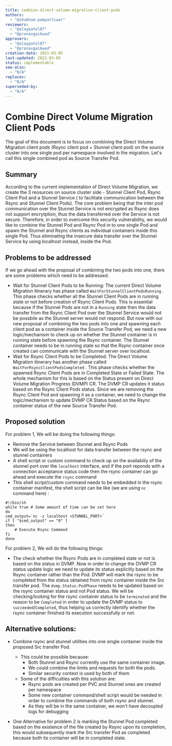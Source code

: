```yaml
---
title: combine-direct-volume-migration-client-pods
authors:
  - "@shubham-pampattiwar"
reviewers:
  - "@alaypatel07"
  - "@pranavgaikwad"
approvers:
  - "@alaypatel07"
  - "@pranavgaikwad"
creation-date: 2021-03-05
last-updated: 2021-03-05
status: implementable
see-also:
  - "N/A"
replaces:
  - "N/A"
superseded-by:
  - "N/A"
---
```


# Combine Direct Volume Migration Client Pods

The goal of this document is to focus on combining the Direct Volume Migration client pods (Rsync client pod + Stunnel client pod) on the source cluster into one single pod per namespace involved in the migration. Let's call this single combined pod as Source Transfer Pod.

## Summary

According to the current implementation of Direct Volume Migration, we create the 3 reosurces on source cluster side - Stunnel Client Pod, Rsync Client Pod and a Stunnel Service ( to facilitate communication between the Rsync and Stunnel Client Pods). The core problem being that the inter pod communication over the Stunnel Service is not encrypted as Rsync does not support encrytption, thus the data transferred over the Service is not secure. Therefore, in order to overcome this security vulnerability, we would like to combine the Stunnel Pod and Rsync Pod in to one single Pod and spawn the Stunnel and Rsync clients as individual containers inside this single Pod. Thus eliminating the insecure data transfer over the Stunnel Service by using localhost instead, inside the Pod.

## Problems to be addressed

If we go ahead with the proposal of combining the two pods into one, there are some problems which need to be addressed. 
- Wait for Stunnel Client Pods to be Running: The current Direct Volume Migration itinerary has phase called `WaitForStunnelClientPodsRunning` . This phase checks whether all the Stunnel Client Pods are in running state or not before creation of Rsync Client Pods. This is essential because if the Stunnel Pods are not in a `Running` state then the data transfer from the Rsync Client Pod over the Stunnel Service would not be possbile as the Stunnel server would not respond. But now with our new proposal of combining the two pods into one and spawning each client pod as a container inside the Source Transfer Pod, we need a new logic/mechanism to check up on whether the Stunnel container is in running state before spawning the Rsync container. The Stunnel container needs to be in running state so that the Rsync container once created can communicate with the Stunnel server over localhost.
- Wait for Rsync Client Pods to be Completed: The Direct Volume Migration itinerary has another phase called `WaitForRsyncClientPodsCompleted` . This phase checks whether the spawned Rsync Client Pods are in Completed State or Failed State. The whole mechanism for this is based on the Status present on Direct Volume Migration Progress (DVMP) CR. The DVMP CR updates it status based on the Rsync Client Pods status. Since we are removing the Rsync Client Pod and spawning it as a container, we need to change the logic/mechanism to update DVMP CR Status based on the Rsync container status of the new Source Transfer Pod. 

## Proposed solution
For problem 1, We will be doing the following things:
- Remove the Service between Stunnel and Rsync Pods
- We will be using the localhost for data transfer between the rsync and stunnel containers
- A shell script or custom command to check up on the availabiliy of the stunnel port over the `localhost` interface, and if the port reponds with a connection acceptance status code then the rsync container can go ahead and execute the `rsync` command
- This shell script/custom command needs to be embedded in the rsync container manifest, the shell script can be like (we are using `nc` command here) :
```
#!/bin/sh
while true # Some amount of time can be set here
do
cmd_output=`nc -z localhost <STUNNEL_PORT>`
if [ "$cmd_output" == "0" ]
then
    # Execute Rsync Command
fi
done
```

For problem 2, We will do the following things:
- The check whether the Rsync Pods are in completed state or not is based on the status in DVMP. Now in order to change the DVMP CR status update logic we need to update its status explicitly based on the Rsync container rather than the Pod. DVMP will mark the rsync to be completed from the status obtained from rsync container inside the Src transfer pod. The `dvmp.Status.PodPhase` needs to be updated based on the rsync container status and not Pod status. We will be checking/looking for the rsync container status to be `terminated` and the reason to be `Completed` in order to update the DVMP status to `succeeded`/`Completed`, thus helping us correctly identify whether the rsync container finished its execution successfully or not. 

## Alternative solutions:
- Combine rsync and stunnel utilities into one single container inside the proposed Src transfer Pod.
  -  This could be possible because:
       - Both Stunnel and Rsync currently use the same container image.
       - We could combine the limits and requests for both the pods.
       - Similar security context is used by both of them
  -  Some of the difficulties with this solution are:
       -  Rsync pods are created per PVC and Stunnel ones are created per namespace
       -  Some new container command/shell script would be needed in order to combine the commands of both rsync and stunnel.
       -  As they will be in the same container, we won't have decoupled logs for debugging

- One Alternative for problem 2 is marking the Stunnel Pod completed based on the existence of the file created by Rsync upon its completion, this would subsequently mark the Src transfer Pod as completed because both its container will be in completed state.